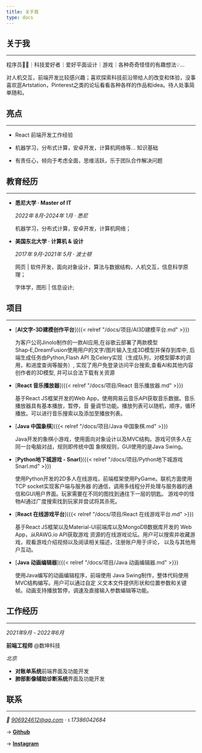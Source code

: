 ```yaml
---
title: 关于我
type: docs
---
```


## 关于我

---

程序员🧑‍💻｜科技爱好者｜爱好平面设计｜游戏｜各种奇奇怪怪的有趣想法💡...

对人机交互，前端开发比较感兴趣；喜欢探索科技前沿带给人的改变和体验，没事喜欢逛Artstation，Pinterest之类的论坛看看各种各样的作品和idea。待人处事简单随和。

## 亮点

---

+ React 前端开发工作经验

+ 机器学习，分布式计算，安卓开发，计算机网络等... 知识基础

+ 有责任心，倾向于考虑全面，思维活跃，乐于团队合作解决问题

## 教育经历

---

+ **悉尼大学 · Master of IT**
  
  *2022年 8月-2024年 1月 · 悉尼*
  
  机器学习，分布式计算，安卓开发，计算机网络；

+ **美国东北大学 · 计算机 & 设计**
  
  *2017年 9月-2021年 5月 · 波士顿*
  
  网页 | 软件开发，面向对象设计，算法与数据结构，人机交互，信息科学原理；
  
  字体学，图形 | 信息设计;

## 项目

---

+ [**AI文字-3D建模创作平台**]({{< relref "/docs/项目/AI3D建模平台.md" >}})
  
  为客户公司Jinolo制作的一款AI应用,在谷歌云部署了两款模型Shap‑E,DreamFusion使用用户的文字/图片输入生成3D模型并保存到库中, 后端生成任务由Python,Flash API 及Celery实现（生成队列，对模型脚本的调用，和进度查询等服务）, 实现了用户免登录访问平台搜索,查看AI和其他内容创作者的3D模型, 并可以合法下载有关资源

+ [**React 音乐播放器**]({{< relref "/docs/项目/React 音乐播放器.md" >}})
  
  基于React JS框架开发的Web App，使用网易云音乐API获取音乐数据。音乐播放器具有基本播放，暂停，音 量调节功能。播放列表可以随机，顺序，循环播放。可以进行音乐搜索以及添加至播放列表。
  
+ [**Java 中国象棋**]({{< relref "/docs/项目/Java 中国象棋.md" >}})
  
  Java开发的象棋小游戏，使用面向对象设计以及MVC结构。游戏可供多人在同一台电脑对战，规则即传统中国 象棋规则，GUI使用的是Java Swing。

- [**Python地下城游戏 - Snarl**]({{< relref "/docs/项目/Python地下城游戏 Snarl.md" >}})

  使用Python开发的2D多人在线游戏，前端框架使用PyGame。联机方面使用TCP socket实现客户端与服务器 的通信，调用多线程分开处理与服务器的通信和GUI用户界面。玩家需要在不同的图找到通往下一层的钥匙。 游戏中的怪物AI通过广度搜索找到玩家并尝试将其杀死。

- [**React 在线游戏平台**]({{< relref "/docs/项目/React 在线游戏平台.md" >}})

  基于React JS框架以及Material-UI前端库以及MongoDB数据库开发的 Web App，从RAWG.io API获取游戏 资源的在线游戏论坛。用户可以搜索并收藏游戏，观看游戏介绍视频以及阅读相关描述，注册账户用于评论， 以及与其他用户互动。

- [**Java 动画编辑器**]({{< relref "/docs/项目/Java 动画编辑器.md" >}})

  使用Java编写的动画编辑程序，前端使用 Java Swing制作，整体代码使用MVC结构编写。用户可以通过自定 义文本文件提供形状和位置参数和关键帧。动画支持播放暂停，调速及直接输入参数编辑等功能。
  
## 工作经历

---

*2021年9月 - 2022年6月*

**前端工程师** @数坤科技

*北京*

- **对账单系统**前端界面及功能开发
- **肺部影像辅助诊断系统**界面及功能开发

## 联系

---

*📮 906924612@qq.com · 📞 17386042684*

→ **[Github](https://github.com/cab11918)**

→ **[Instagram](https://www.instagram.com/eloim027)**







